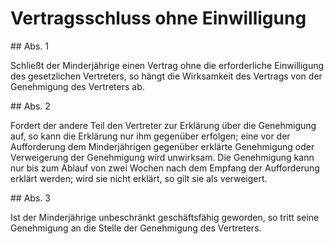 # Vertragsschluss ohne Einwilligung



\#\# Abs. 1

 Schließt der Minderjährige einen Vertrag ohne die erforderliche Einwilligung des gesetzlichen Vertreters, so hängt die Wirksamkeit des Vertrags von der Genehmigung des Vertreters ab.

\#\# Abs. 2

 Fordert der andere Teil den Vertreter zur Erklärung über die Genehmigung auf, so kann die Erklärung nur ihm gegenüber erfolgen; eine vor der Aufforderung dem Minderjährigen gegenüber erklärte Genehmigung oder Verweigerung der Genehmigung wird unwirksam. Die Genehmigung kann nur bis zum Ablauf von zwei Wochen nach dem Empfang der Aufforderung erklärt werden; wird sie nicht erklärt, so gilt sie als verweigert.

\#\# Abs. 3

 Ist der Minderjährige unbeschränkt geschäftsfähig geworden, so tritt seine Genehmigung an die Stelle der Genehmigung des Vertreters. 

